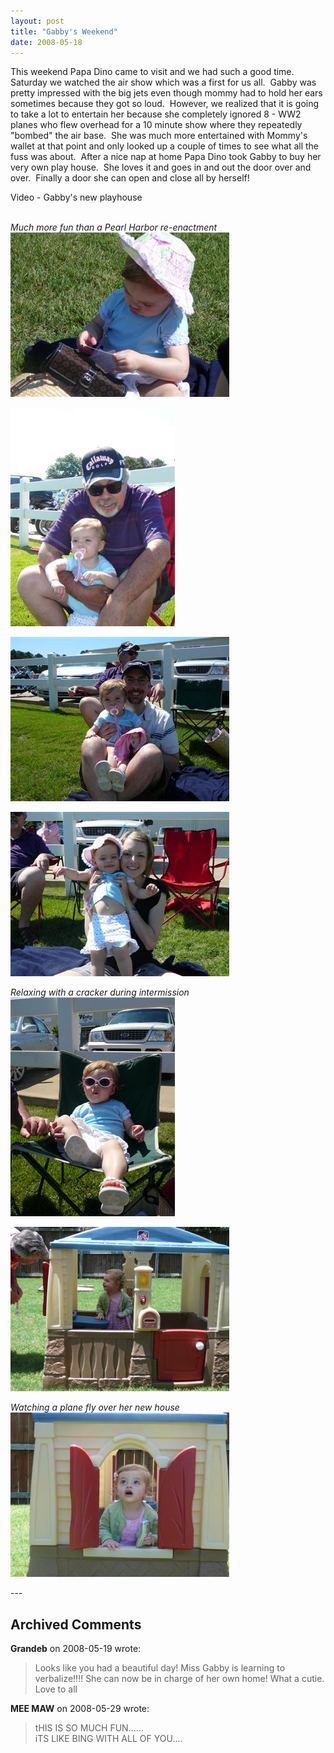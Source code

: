 ```yaml
---
layout: post
title: "Gabby's Weekend"
date: 2008-05-18
---
```


<p>This weekend Papa Dino came to visit and we had such a good time.  Saturday we watched the air show which was a first for us all.  Gabby was pretty impressed with the big jets even though mommy had to hold her ears sometimes because they got so loud.  However, we realized that it is going to take a lot to entertain her because she completely ignored 8 - WW2 planes who flew overhead for a 10 minute show where they repeatedly "bombed" the air base.  She was much more entertained with Mommy's wallet at that point and only looked up a couple of times to see what all the fuss was about.  After a nice nap at home Papa Dino took Gabby to buy her very own play house.  She loves it and goes in and out the door over and over.  Finally a door she can open and close all by herself!  </p>
<div id="Playhouse">Video - Gabby's new playhouse</div>
<script type="text/javascript"> var so = new SWFObject("http://i170.photobucket.com/player.swf?file=http://vid170.photobucket.com/albums/u252/mjpalad/P1020792.flv", "Playhouse", "430", "389", "8", "#EDEBDA"); so.write("Playhouse"); </script>
<br/>
<p><em>Much more fun than a Pearl Harbor re-enactment<br/>
</em><img alt="" height="263" src="/assets/images/2008-05-18-P1020760(Custom).JPG" width="350"/></p>
<p><img alt="" height="350" src="/assets/images/2008-05-18-P1020749(Custom).JPG" width="263"/></p>
<p><img alt="" height="263" src="/assets/images/2008-05-18-P1020761(Custom).JPG" width="350"/></p>
<p><img alt="" height="263" src="/assets/images/2008-05-18-P1020754(Custom).JPG" width="350"/></p>
<p><em>Relaxing with a cracker during intermission<br/>
</em><img alt="" height="350" src="/assets/images/2008-05-18-P1020770(Custom).JPG" width="263"/></p>
<p><img alt="" height="263" src="/assets/images/2008-05-18-P1020782(Custom).JPG" width="350"/></p>
<p><em>Watching a plane fly over her new house<br/>
</em><img alt="" height="263" src="/assets/images/2008-05-18-P1020790(Custom).JPG" width="350"/></p>
---

## Archived Comments

**Grandeb** on 2008-05-19 wrote:

> Looks like you had a beautiful day!  Miss Gabby is learning to verbalize!!!!  She can now be in charge of her own home!  What a cutie.  Love to all

**MEE MAW** on 2008-05-29 wrote:

> tHIS IS SO MUCH FUN......<br>iTS LIKE BING WITH ALL OF YOU....

